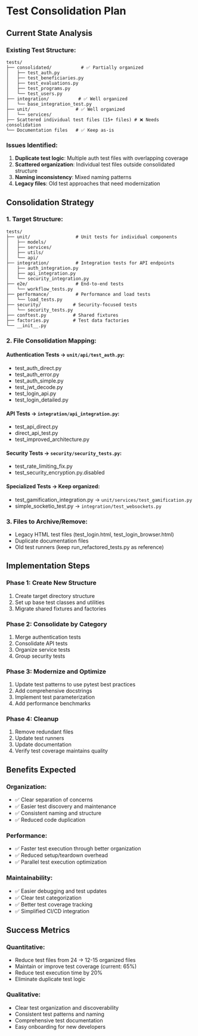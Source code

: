 # Test Consolidation Plan

## Current State Analysis

### Existing Test Structure:
```
tests/
├── consolidated/           # ✅ Partially organized
│   ├── test_auth.py
│   ├── test_beneficiaries.py  
│   ├── test_evaluations.py
│   ├── test_programs.py
│   └── test_users.py
├── integration/           # ✅ Well organized
│   └── base_integration_test.py
├── unit/                 # ✅ Well organized
│   └── services/
├── Scattered individual test files (15+ files) # ❌ Needs consolidation
└── Documentation files   # ✅ Keep as-is
```

### Issues Identified:
1. **Duplicate test logic**: Multiple auth test files with overlapping coverage
2. **Scattered organization**: Individual test files outside consolidated structure
3. **Naming inconsistency**: Mixed naming patterns
4. **Legacy files**: Old test approaches that need modernization

## Consolidation Strategy

### 1. Target Structure:
```
tests/
├── unit/                 # Unit tests for individual components
│   ├── models/
│   ├── services/
│   ├── utils/
│   └── api/
├── integration/          # Integration tests for API endpoints
│   ├── auth_integration.py
│   ├── api_integration.py
│   └── security_integration.py
├── e2e/                  # End-to-end tests
│   └── workflow_tests.py
├── performance/          # Performance and load tests
│   └── load_tests.py
├── security/            # Security-focused tests
│   └── security_tests.py
├── conftest.py          # Shared fixtures
├── factories.py         # Test data factories
└── __init__.py
```

### 2. File Consolidation Mapping:

#### Authentication Tests → `unit/api/test_auth.py`:
- test_auth_direct.py
- test_auth_error.py  
- test_auth_simple.py
- test_jwt_decode.py
- test_login_api.py
- test_login_detailed.py

#### API Tests → `integration/api_integration.py`:
- test_api_direct.py
- direct_api_test.py
- test_improved_architecture.py

#### Security Tests → `security/security_tests.py`:
- test_rate_limiting_fix.py
- test_security_encryption.py.disabled

#### Specialized Tests → Keep organized:
- test_gamification_integration.py → `unit/services/test_gamification.py`
- simple_socketio_test.py → `integration/test_websockets.py`

### 3. Files to Archive/Remove:
- Legacy HTML test files (test_login.html, test_login_browser.html)
- Duplicate documentation files
- Old test runners (keep run_refactored_tests.py as reference)

## Implementation Steps

### Phase 1: Create New Structure
1. Create target directory structure
2. Set up base test classes and utilities
3. Migrate shared fixtures and factories

### Phase 2: Consolidate by Category  
1. Merge authentication tests
2. Consolidate API tests
3. Organize service tests
4. Group security tests

### Phase 3: Modernize and Optimize
1. Update test patterns to use pytest best practices
2. Add comprehensive docstrings
3. Implement test parameterization
4. Add performance benchmarks

### Phase 4: Cleanup
1. Remove redundant files
2. Update test runners
3. Update documentation
4. Verify test coverage maintains quality

## Benefits Expected

### Organization:
- ✅ Clear separation of concerns
- ✅ Easier test discovery and maintenance
- ✅ Consistent naming and structure
- ✅ Reduced code duplication

### Performance:
- ✅ Faster test execution through better organization
- ✅ Reduced setup/teardown overhead
- ✅ Parallel test execution optimization

### Maintainability:
- ✅ Easier debugging and test updates
- ✅ Clear test categorization
- ✅ Better test coverage tracking
- ✅ Simplified CI/CD integration

## Success Metrics

### Quantitative:
- Reduce test files from 24 → 12-15 organized files
- Maintain or improve test coverage (current: 65%)
- Reduce test execution time by 20%
- Eliminate duplicate test logic

### Qualitative:
- Clear test organization and discoverability
- Consistent test patterns and naming
- Comprehensive test documentation
- Easy onboarding for new developers